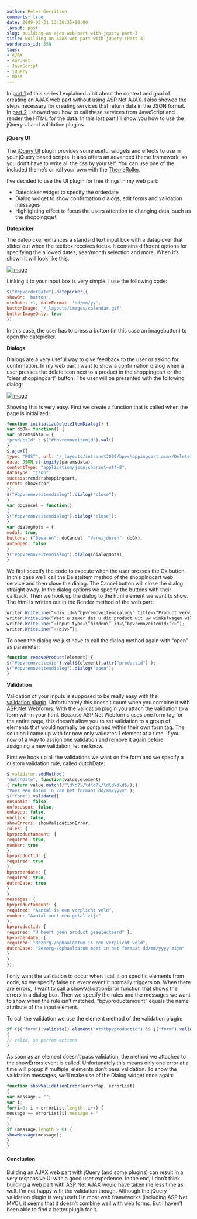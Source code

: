 ```yaml
---
author: Peter Gerritsen
comments: true
date: 2009-03-31 13:36:35+00:00
layout: post
slug: building-an-ajax-web-part-with-jquery-part-3
title: Building an AJAX web part with jQuery (Part 3)
wordpress_id: 558
tags:
- AJAX
- ASP.Net
- JavaScript
- jQuery
- MOSS
---
```


In [part 1](http://blog.petergerritsen.nl/2009/03/30/building-an-ajax-web-part-with-jquery-part-1/) of this series I explained a bit about the context and goal of creating an AJAX web part without using ASP.Net AJAX. I also showed the steps necessary for creating services that return data in the JSON format. In [part 2](http://blogs.tamtam.nl/peterg/2009/03/31/BuildingAnAJAXWebPartWithJQueryPart2.aspx) I showed you how to call these services from JavaScript and render the HTML for the data. In this last part I’ll show you how to use the jQuery UI and validation plugins.


#### jQuery UI


The [jQuery UI](http://jqueryui.com/home) plugin provides some useful widgets and effects to use in your jQuery based scripts. It also offers an advanced theme framework, so you don’t have to write all the css by yourself. You can use one of the included theme’s or roll your own with the [ThemeRoller](http://jqueryui.com/themeroller/).

I’ve decided to use the UI plugin for tree things in my web part:

  * Datepicker widget to specify the orderdate
  * Dialog widget to show confirmation dialogs, edit forms and validation messages
  * Highlighting effect to focus the users attention to changing data, such as the shoppingcart


**Datepicker**

The datepicker enhances a standard text input box with a datapicker that slides out when the textbox receives focus. It contains different options for specifying the allowed dates, year/month selection and more. When it’s shown it will look like this:

[![image](/images/old/snipping21.png)](/images/old/snipping20.png)

Linking it to your input box is very simple. I use the following code:

```javascript
$("#bpvorderdate").datepicker({
showOn: 'button',
minDate: +1, dateFormat: 'dd/mm/yy',
buttonImage: '/_layouts/images/calendar.gif',
buttonImageOnly: true
});
```

In this case, the user has to press a button (in this case an imagebutton) to open the datepicker.

**Dialogs**

Dialogs are a very useful way to give feedback to the user or asking for confirmation. In my web part I want to show a confirmation dialog when a user presses the delete icon next to a product in the shoppingcart or the “clear shoppingcart” button. The user will be presented with the following dialog:

[![image](/images/old/snipping23.png)](/images/old/snipping22.png)

Showing this is very easy. First we create a function that is called when the page is initialized:

```javascript
function initializeDeleteItemDialog() {
var doOk= function() {
var paramsdata = {
"productId" : $("#bpvremoveitemid").val()
}
$.ajax({
type: "POST", url: "/_layouts/intranet2009/bpvshoppingcart.asmx/DeleteItem",
data: JSON.stringify(paramsdata),
contentType: "application/json;charset=utf-8",
dataType: "json",
success:rendershoppingcart,
error: showError
});
$("#bpvremoveitemdialog").dialog("close");
}
var doCancel = function()
{
$("#bpvremoveitemdialog").dialog("close");
}
var dialogOpts = {
modal: true,
buttons: {"Bewaren": doCancel, "Verwijderen": doOk},
autoOpen: false
}
$("#bpvremoveitemdialog").dialog(dialogOpts);
}
```

We first specify the code to execute when the user presses the Ok button. In this case we’ll call the DeleteItem method of the shoppingcart web service and then close the dialog. The Cancel button will close the dialog straight away. In the dialog options we specify the buttons with their callback. Then we hook up the dialog to the html element we want to show. The html is written out in the Render method of the web part:

```javascript
writer.WriteLine(“<div id=\”bpvremoveitemdialog\” title=\”Product verwijderen?\”>”);
writer.WriteLine(“Weet u zeker dat u dit product uit uw winkelwagen wilt verwijderen?”);
writer.WriteLine(“<input type=\”hidden\” id=\”bpvremoveitemid\”/>”);
writer.WriteLine(“</div>”);
```

To open the dialog we just have to call the dialog method again with “open” as parameter:

```javascript
function removeProduct(element) {
$("#bpvremoveitemid").val($(element).attr("productid") );
$("#bpvremoveitemdialog").dialog("open");
}
```

**Validation**

Validation of your inputs is supposed to be really easy with the [validation plugin](http://bassistance.de/jquery-plugins/jquery-plugin-validation/). Unfortunately this doesn’t count when you combine it with ASP.Net Webforms. With the validation plugin you attach the validation to a form within your html. Because ASP.Net Webforms uses one form tag for the entire page, this doesn’t allow you to set validation to a group of elements that would normally be contained within their own form tag. The solution I came up with for now only validates 1 element at a time.
If you now of a way to assign one validation and remove it again before assigning a new validation, let me know.

First we hook up all the validations we want on the form and we specify a custom validation
rule, called dutchDate:

```javascript
$.validator.addMethod(
"dutchDate", function(value,element)
{ return value.match(/^\d\d?\/\d\d?\/\d\d\d\d$/);},
"Voer een datum in van het formaat dd/mm/yyyy" );
$("form").validate({
onsubmit: false,
onfocusout: false,
onkeyup: false,
onclick: false,
showErrors: showValidationError,
rules: {
bpvproductamount: {
required: true,
number: true
},
bpvproductid: {
required: true
},
bpvorderdate: {
required: true,
dutchDate: true
}
},
messages: {
bpvproductamount: {
required: "Aantal is een verplicht veld",
number: "Aantal moet een getal zijn"
},
bpvproductid: {
required: "U heeft geen product geselecteerd" },
bpvorderdate: {
required: "Bezorg-/ophaaldatum is een verplicht veld",
dutchDate: "Bezorg-/ophaaldatum moet in het formaat dd/mm/yyyy zijn"
}
}
});
```

I only want the validation to occur when I call it on specific elements from code, so we specify false on every event it normally triggers on. When there are errors,  I want to call a showValidationError function that shows the errors in a dialog box. Then we specify the rules and the messages we want to show when the rule isn’t matched. “bpvproductamount” equals the name attribute of the input element.

To call the validation we use the element method of the validation plugin:

```javascript
if ($("form").validate().element("#txtbpvproductid") && $("form").validate().element("#txtbpvproductamount"))
{
// valid, so perfom actions
}
```

As soon as an element doesn’t pass validation, the method we attached to the showErrors event is called. Unfortunately this means only one error at a time will popup if multiple  elements don’t pass validation. To show the validation messages, we’ll make use of the Dialog widget once again:

```javascript
function showValidationError(errorMap, errorList)
{
var message = "";
var i;
for(i=0; i < errorList.length; i++) {
message += errorList[i].message + "  
";
}
if (message.length > 0) {
showMessage(message);
}
}
```


#### Conclusion


Building an AJAX web part with jQuery (and some plugins) can result in a very responsive UI with a good user experience. In the end, I don’t think building a web part with ASP.Net AJAX would have taken me less time as well. I’m not happy with the validation though. Although the jQuery validation plugin is very useful in most web frameworks (including ASP.Net MVC), it seems that it doesn’t combine well with web forms. But I haven’t been able to find a better plugin for it.
